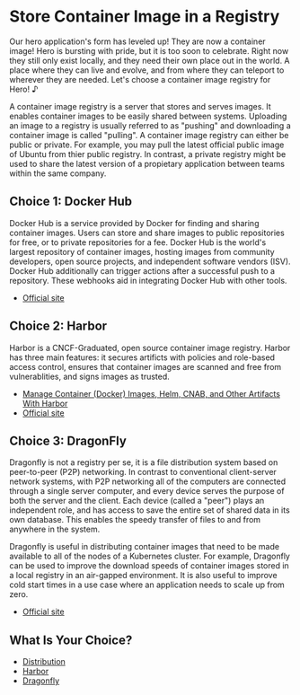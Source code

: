 # Store Container Image in a Registry

Our hero application's form has leveled up! They are now a container image! Hero is bursting with pride, but it is too soon to celebrate. Right now they still only exist locally, and they need their own place out in the world. A place where they can live and evolve, and from where they can teleport to wherever they are needed. Let's choose a container image registry for Hero! ♪  

A container image registry is a server that stores and serves images. It enables container images to be easily shared between systems. Uploading an image to a registry is usually referred to as "pushing" and downloading a container image is called "pulling". A container image registry can either be public or private. For example, you may pull the latest official public image of Ubuntu from thier public registry. In contrast, a private registry might be used to share the latest version of a propietary application between teams within the same company.

## Choice 1: Docker Hub

Docker Hub is a service provided by Docker for finding and sharing container images. Users can store and share images to public repositories for free, or to private repositories for a fee. Docker Hub is the world's largest repository of container images, hosting images from community developers, open source projects, and independent software vendors (ISV). Docker Hub additionally can trigger actions after a successful push to a repository. These webhooks aid in integrating Docker Hub with other tools.

* [Official site](https://hub.docker.com)

## Choice 2: Harbor

Harbor is a CNCF-Graduated, open source container image registry. Harbor has three main features: it secures artificts with policies and role-based access control, ensures that container images are scanned and free from vulnerablities, and signs images as trusted. 

* [Manage Container (Docker) Images, Helm, CNAB, and Other Artifacts With Harbor](https://youtu.be/f931M4-my1k)
* [Official site](https://goharbor.io)

## Choice 3: DragonFly

Dragonfly is not a registry per se, it is a file distribution system based on peer-to-peer (P2P) networking. In contrast to conventional client-server network systems, with P2P networking all of the computers are connected through a single server computer, and every device serves the purpose of both the server and the client. Each device (called a "peer") plays an independent role, and has access to save the entire set of shared data in its own database. This enables the speedy transfer of files to and from anywhere in the system.

Dragonfly is useful in distributing container images that need to be made available to all of the nodes of a Kubernetes cluster. For example, Dragonfly can be used to improve the download speeds of container images stored in a local registry in an air-gapped environment. It is also useful to improve cold start times in a use case where an application needs to scale up from zero.

* [Official site](https://d7y.io)

## What Is Your Choice?

* [Distribution](distribution.md)
* [Harbor](harbor.md)
* [Dragonfly](dragonfly.md)